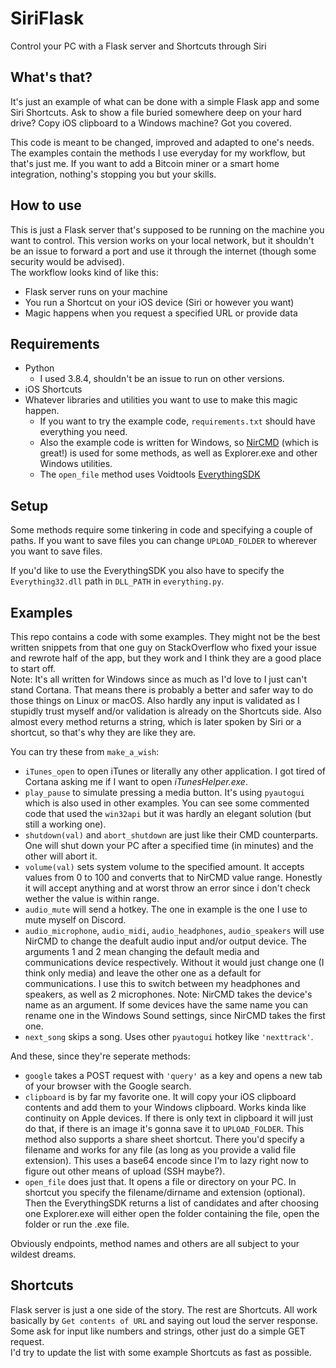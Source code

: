 # SiriFlask
Control your PC with a Flask server and Shortcuts through Siri
## What's that?
It's just an example of what can be done with a simple Flask app and some Siri Shortcuts. Ask to show a file buried somewhere deep on your hard drive? Copy iOS clipboard to a Windows machine? Got you covered.  

This code is meant to be changed, improved and adapted to one's needs. The examples contain the methods I use everyday for my workflow, but that's just me. If you want to add a Bitcoin miner or a smart home integration, nothing's stopping you but your skills. 
## How to use
This is just a Flask server that's supposed to be running on the machine you want to control. This version works on your local network, but it shouldn't be an issue to forward a port and use it through the internet (though some security would be advised).  
The workflow looks kind of like this:
- Flask server runs on your machine
- You run a Shortcut on your iOS device (Siri or however you want)
- Magic happens when you request a specified URL or provide data

## Requirements
- Python
    - I used 3.8.4, shouldn't be an issue to run on other versions.
- iOS Shortcuts
- Whatever libraries and utilities you want to use to make this magic happen.
    - If you want to try the example code, `requirements.txt` should have everything you need.
    - Also the example code is written for Windows, so [NirCMD](https://www.nirsoft.net/utils/nircmd.html) (which is great!) is used for some methods, as well as Explorer.exe and other Windows utilities.
    - The `open_file` method uses Voidtools [EverythingSDK](https://www.voidtools.com/support/everything/sdk/)

## Setup
Some methods require some tinkering in code and specifying a couple of paths. If you want to save files you can change `UPLOAD_FOLDER` to wherever you want to save files.  

If you'd like to use the EverythingSDK you also have to specify the `Everything32.dll` path in `DLL_PATH` in `everything.py`.

## Examples
This repo contains a code with some examples. They might not be the best written snippets from that one guy on StackOverflow who fixed your issue and rewrote half of the app, but they work and I think they are a good place to start off.  
Note: It's all written for Windows since as much as I'd love to I just can't stand Cortana. That means there is probably a better and safer way to do those things on Linux or macOS. Also hardly any input is validated as I stupidly trust myself and/or validation is already on the Shortcuts side.
Also almost every method returns a string, which is later spoken by Siri or a shortcut, so that's why they are like they are.  

You can try these from `make_a_wish`:
 -  `iTunes_open` to open iTunes or literally any other application. I got tired of Cortana asking me if I want to open *iTunesHelper.exe*.
 - `play_pause` to simulate pressing a media button. It's using `pyautogui` which is also used in other examples. You can see some commented code that used the `win32api` but it was hardly an elegant solution (but still a working one).
 - `shutdown(val)` and `abort_shutdown` are just like their CMD counterparts. One will shut down your PC after a specified time (in minutes) and the other will abort it.
 - `volume(val)` sets system volume to the specified amount. It accepts values from 0 to 100 and converts that to NirCMD value range. Honestly it will accept anything and at worst throw an error since i don't check wether the value is within range.
 - `audio_mute` will send a hotkey. The one in example is the one I use to mute myself on Discord. 
 - `audio_microphone`, `audio_midi`, `audio_headphones`, `audio_speakers` will use NirCMD to change the deafult audio input and/or output device. The arguments 1 and 2 mean changing the default media and communications device respectively. Without it would just change one (I think only media) and leave the other one as a default for communications. I use this to switch between my headphones and speakers, as well as 2 microphones. Note: NirCMD takes the device's name as an argument. If some devices have the same name you can rename one in the Windows Sound settings, since NirCMD takes the first one.
 - `next_song` skips a song. Uses other `pyautogui` hotkey like `'nexttrack'`.
 
 And these, since they're seperate methods:  
 - `google` takes a POST request with `'query'` as a key and opens a new tab of your browser with the Google search.
 - `clipboard` is by far my favorite one. It will copy your iOS clipboard contents and add them to your Windows clipboard. Works kinda like continuity on Apple devices. If there is only text in clipboard it will just do that, if there is an image it's gonna save it to `UPLOAD_FOLDER`. This method also supports a share sheet shortcut. There you'd specify a filename and works for any file (as long as you provide a valid file extension). This uses a base64 encode since I'm to lazy right now to figure out other means of upload (SSH maybe?).
 - `open_file` does just that. It opens a file or directory on your PC. In shortcut you specify the filename/dirname and extension (optional). Then the EverythingSDK returns a list of candidates and after choosing one Explorer.exe will either open the folder containing the file, open the folder or run the .exe file.
 
 Obviously endpoints, method names and others are all subject to your wildest dreams.
 
## Shortcuts
Flask server is just a one side of the story. The rest are Shortcuts. All work basically by `Get contents of URL` and saying out loud the server response. Some ask for input like numbers and strings, other just do a simple GET request.  
I'd try to update the list with some example Shortcuts as fast as possible.
